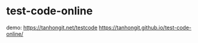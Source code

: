 # test-code-online

demo: 
  https://tanhongit.net/testcode
  https://tanhongit.github.io/test-code-online/
